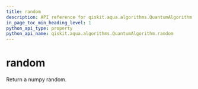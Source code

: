 ```yaml
---
title: random
description: API reference for qiskit.aqua.algorithms.QuantumAlgorithm.random
in_page_toc_min_heading_level: 1
python_api_type: property
python_api_name: qiskit.aqua.algorithms.QuantumAlgorithm.random
---
```


# random

Return a numpy random.

